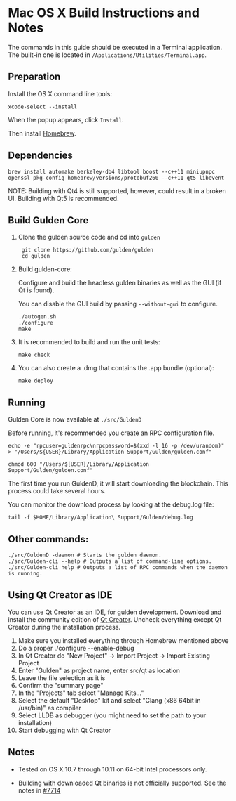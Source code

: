 Mac OS X Build Instructions and Notes
====================================
The commands in this guide should be executed in a Terminal application.
The built-in one is located in `/Applications/Utilities/Terminal.app`.

Preparation
-----------
Install the OS X command line tools:

`xcode-select --install`

When the popup appears, click `Install`.

Then install [Homebrew](http://brew.sh).

Dependencies
----------------------

    brew install automake berkeley-db4 libtool boost --c++11 miniupnpc openssl pkg-config homebrew/versions/protobuf260 --c++11 qt5 libevent

NOTE: Building with Qt4 is still supported, however, could result in a broken UI. Building with Qt5 is recommended.

Build Gulden Core
------------------------

1. Clone the gulden source code and cd into `gulden`

        git clone https://github.com/gulden/gulden
        cd gulden

2.  Build gulden-core:

    Configure and build the headless gulden binaries as well as the GUI (if Qt is found).

    You can disable the GUI build by passing `--without-gui` to configure.

        ./autogen.sh
        ./configure
        make

3.  It is recommended to build and run the unit tests:

        make check

4.  You can also create a .dmg that contains the .app bundle (optional):

        make deploy

Running
-------

Gulden Core is now available at `./src/GuldenD`

Before running, it's recommended you create an RPC configuration file.

    echo -e "rpcuser=guldenrpc\nrpcpassword=$(xxd -l 16 -p /dev/urandom)" > "/Users/${USER}/Library/Application Support/Gulden/gulden.conf"

    chmod 600 "/Users/${USER}/Library/Application Support/Gulden/gulden.conf"

The first time you run GuldenD, it will start downloading the blockchain. This process could take several hours.

You can monitor the download process by looking at the debug.log file:

    tail -f $HOME/Library/Application\ Support/Gulden/debug.log

Other commands:
-------

    ./src/GuldenD -daemon # Starts the gulden daemon.
    ./src/Gulden-cli --help # Outputs a list of command-line options.
    ./src/Gulden-cli help # Outputs a list of RPC commands when the daemon is running.

Using Qt Creator as IDE
------------------------
You can use Qt Creator as an IDE, for gulden development.
Download and install the community edition of [Qt Creator](https://www.qt.io/download/).
Uncheck everything except Qt Creator during the installation process.

1. Make sure you installed everything through Homebrew mentioned above
2. Do a proper ./configure --enable-debug
3. In Qt Creator do "New Project" -> Import Project -> Import Existing Project
4. Enter "Gulden" as project name, enter src/qt as location
5. Leave the file selection as it is
6. Confirm the "summary page"
7. In the "Projects" tab select "Manage Kits..."
8. Select the default "Desktop" kit and select "Clang (x86 64bit in /usr/bin)" as compiler
9. Select LLDB as debugger (you might need to set the path to your installation)
10. Start debugging with Qt Creator

Notes
-----

* Tested on OS X 10.7 through 10.11 on 64-bit Intel processors only.

* Building with downloaded Qt binaries is not officially supported. See the notes in [#7714](https://github.com/gulden/gulden/issues/7714)
